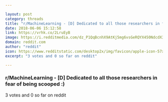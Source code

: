 ```yaml
---

layout: post
category: threads
title: "r/MachineLearning - [D] Dedicated to all those researchers in fear of being scooped :)"
date: 2018-06-06 15:12:58
link: https://vrhk.co/2LruEyB
image: https://i.redditmedia.com/dz_P1QqBcnhX9AtKj5mg6vsGeRQYX450NdcdX3Gq8a0.jpg?fit=crop&crop=faces%2Centropy&arh=2&w=1080&s=98d203a0384062d13b525342a3d9aa9e
domain: reddit.com
author: "reddit"
icon: https://www.redditstatic.com/desktop2x/img/favicon/apple-icon-57x57.png
excerpt: "3 votes and 0 so far on reddit"

---
```


### r/MachineLearning - [D] Dedicated to all those researchers in fear of being scooped :)

3 votes and 0 so far on reddit